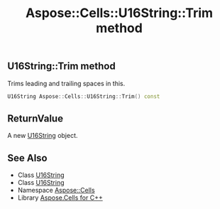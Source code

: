﻿---
title: Aspose::Cells::U16String::Trim method
linktitle: Trim
second_title: Aspose.Cells for C++ API Reference
description: 'Aspose::Cells::U16String::Trim method. Trims leading and trailing spaces in this in C++.'
type: docs
weight: 1200
url: /cpp/aspose.cells/u16string/trim/
---
## U16String::Trim method


Trims leading and trailing spaces in this.

```cpp
U16String Aspose::Cells::U16String::Trim() const
```


## ReturnValue

A new [U16String](../) object.

## See Also

* Class [U16String](../)
* Class [U16String](../)
* Namespace [Aspose::Cells](../../)
* Library [Aspose.Cells for C++](../../../)
